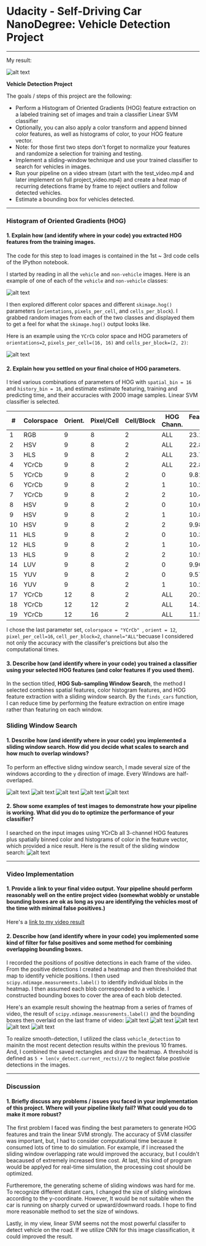 # Udacity - Self-Driving Car NanoDegree: Vehicle Detection Project

[//]: # (Image References)
[image1]: ./output_images/car_notcar.png
[image2]: ./output_images/car_notcar_hog.png
[image3]: ./output_images/hog_sub_sampling_result_1.png
[image4-1]: ./output_images/hog_sub_sampling_windows_1.png
[image4-2]: ./output_images/hog_sub_sampling_windows_2.png
[image4-3]: ./output_images/hog_sub_sampling_windows_3.png
[image4-4]: ./output_images/hog_sub_sampling_windows_4.png
[image4-5]: ./output_images/hog_sub_sampling_windows_5.png
[image5-1]: ./output_images/heatmap_threshold_1.png
[image5-2]: ./output_images/heatmap_threshold_2.png
[image5-3]: ./output_images/heatmap_threshold_3.png
[image5-4]: ./output_images/heatmap_threshold_4.png
[image5-5]: ./output_images/heatmap_threshold_5.png
[video1]: ./project_video_out.mp4
[gif]: ./project_video_out_gif.gif

---

My result:

![alt text][gif]


**Vehicle Detection Project**

The goals / steps of this project are the following:

* Perform a Histogram of Oriented Gradients (HOG) feature extraction on a labeled training set of images and train a classifier Linear SVM classifier
* Optionally, you can also apply a color transform and append binned color features, as well as histograms of color, to your HOG feature vector. 
* Note: for those first two steps don't forget to normalize your features and randomize a selection for training and testing.
* Implement a sliding-window technique and use your trained classifier to search for vehicles in images.
* Run your pipeline on a video stream (start with the test_video.mp4 and later implement on full project_video.mp4) and create a heat map of recurring detections frame by frame to reject outliers and follow detected vehicles.
* Estimate a bounding box for vehicles detected.



---

### Histogram of Oriented Gradients (HOG)

#### 1. Explain how (and identify where in your code) you extracted HOG features from the training images.

The code for this step to load images is contained in the 1st ~ 3rd code cells of the IPython notebook.

I started by reading in all the `vehicle` and `non-vehicle` images.  Here is an example of one of each of the `vehicle` and `non-vehicle` classes:

![alt text][image1]

I then explored different color spaces and different `skimage.hog()` parameters (`orientations`, `pixels_per_cell`, and `cells_per_block`).  I grabbed random images from each of the two classes and displayed them to get a feel for what the `skimage.hog()` output looks like.

Here is an example using the `YCrCb` color space and HOG parameters of `orientations=2`, `pixels_per_cell=(16, 16)` and `cells_per_block=(2, 2)`:


![alt text][image2]

#### 2. Explain how you settled on your final choice of HOG parameters.

I tried various combinations of parameters of HOG with ```spatial_bin = 16``` and ```history_bin = 16```, and estimate estimate featuring, training and predicting time, and their accuracies with 2000 image samples. Linear SVM classifier is selected. 

| #    | Colorspace | Orient. | Pixel/Cell | Cell/Block | HOG Chann.| Featuring+Training T.| Predicting T.| Accuracy|
|-----|-----|-----|-----|-----|-----|-----|-----|-----|
|1    |RGB  |9    |8    |2    |ALL  |23.14|0.0025|0.955|
|2    |HSV  |9    |8    |2    |ALL  |22.88|0.0024|0.983|
|3    |HLS  |9    |8    |2    |ALL  |23.72|0.0026|0.983|
|4    |YCrCb|9    |8    |2    |ALL  |22.87|0.0026|0.990|
|5    |YCrCb|9    |8    |2    |0    |9.81 |0.0021|0.963|
|6    |YCrCb|9    |8    |2    |1    |10.24|0.0020|0.958|
|7    |YCrCb|9    |8    |2    |2    |10.45|0.0023|0.953|
|8    |HSV  |9    |8    |2    |0    |10.68|0.0023|0.953|
|9    |HSV  |9    |8    |2    |1    |10.81|0.0021|0.965|
|10   |HSV  |9    |8    |2    |2    |9.98 |0.0019|0.980|
|11   |HLS  |9    |8    |2    |0    |10.32|0.0023|0.955|
|12   |HLS  |9    |8    |2    |1    |10.41|0.0021|0.973|
|13   |HLS  |9    |8    |2    |2    |10.59|0.0022|0.930|
|14   |LUV  |9    |8    |2    |0    |9.90 |0.0024|0.985|
|15   |YUV  |9    |8    |2    |0    |9.57 |0.0024|0.985|
|16   |YUV  |9    |8    |2    |1    |10.2 |0.0022|0.980|
|17   |YCrCb|12   |8    |2    |ALL  |20.23|0.0026|0.980|
|18   |YCrCb|12   |12   |2    |ALL  |14.13|0.0026|0.985|
|19   |YCrCb|12   |16   |2    |ALL  |11.51|0.0026|0.990|

I chose the last parameter set, ```colorspace = "YCrCb" ```, ```orient = 12```, ```pixel_per_cell=16```, ```cell_per_block=2```, ```channel="ALL"```becuase I considered not only the accuracy with the classifer's preictions but also the computational times. 


#### 3. Describe how (and identify where in your code) you trained a classifier using your selected HOG features (and color features if you used them).

In the section titled, **HOG Sub-sampling Window Search**, the method I selected combines spatial features, color histogram features, and HOG feature extraction with a sliding window search. By the ```finds_cars``` function, I can reduce time by performing the feature extraction on entire image rather than featuring on each window. 


### Sliding Window Search

#### 1. Describe how (and identify where in your code) you implemented a sliding window search.  How did you decide what scales to search and how much to overlap windows?

To perform an effective slidng window search, I made several size of the windows according to the ```y``` direction of image. Every Windows are half-overlaped. 

![alt text][image4-1]
![alt text][image4-2]
![alt text][image4-3]
![alt text][image4-4]
![alt text][image4-5]

#### 2. Show some examples of test images to demonstrate how your pipeline is working.  What did you do to optimize the performance of your classifier?

I searched on the input images using YCrCb all 3-channel HOG features plus spatially binned color and histograms of color in the feature vector, which provided a nice result. Here is the result of the sliding window search:
![alt text][image3]



---

### Video Implementation

#### 1. Provide a link to your final video output.  Your pipeline should perform reasonably well on the entire project video (somewhat wobbly or unstable bounding boxes are ok as long as you are identifying the vehicles most of the time with minimal false positives.)
Here's a [link to my video result](./project_video_out.mp4)


#### 2. Describe how (and identify where in your code) you implemented some kind of filter for false positives and some method for combining overlapping bounding boxes.

I recorded the positions of positive detections in each frame of the video.  From the positive detections I created a heatmap and then thresholded that map to identify vehicle positions.  I then used `scipy.ndimage.measurements.label()` to identify individual blobs in the heatmap.  I then assumed each blob corresponded to a vehicle.  I constructed bounding boxes to cover the area of each blob detected.  

Here's an example result showing the heatmap from a series of frames of video, the result of `scipy.ndimage.measurements.label()` and the bounding boxes then overlaid on the last frame of video:
![alt text][image5-1]
![alt text][image5-2]
![alt text][image5-3]
![alt text][image5-4]
![alt text][image5-5]

To realize smooth-detection, I utilized the class `vehicle_detection` to mainitn the most recent detection results within the previous 10 frames. And, I combined the saved rectangles and draw the heatmap. A threshold is defined as `5 + len(v_detect.current_rects)//2` to neglect false postivie detections in the images. 

---

### Discussion

#### 1. Briefly discuss any problems / issues you faced in your implementation of this project.  Where will your pipeline likely fail?  What could you do to make it more robust?

The first problem I faced was finding the best parameters to generate HOG features and train the linear SVM strongly. The accuracy of SVM classifer was important, but, I had to consider computational time because it consumed lots of time to do simulation. For example, if I increased the sliding window overlapping rate would improved the accuracy, but I couldn't beacaused of extremely increased time cost. At last, this kind of program would be applyed for real-time simulation, the processing cost should be optimized.

Furtheremore, the generating scheme of sliding windows was hard for me. To recognize different distant cars, I changed the size of sliding windows according to the y-coordinate. However, It would be not suitable when the car is running on sharply curved or upward/downward roads. I hope to find more reasonable method to set the size of windows.

Lastly, in my view, linear SVM seems not the most powerful classifer to detect vehicle on the road. If we utilize CNN for this image classification, it could improved the result.

